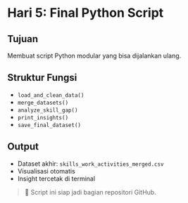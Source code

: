 # Hari 5: Final Python Script

## Tujuan
Membuat script Python modular yang bisa dijalankan ulang.

## Struktur Fungsi
- `load_and_clean_data()`
- `merge_datasets()`
- `analyze_skill_gap()`
- `print_insights()`
- `save_final_dataset()`

## Output
- Dataset akhir: `skills_work_activities_merged.csv`
- Visualisasi otomatis
- Insight tercetak di terminal

> 🐍 Script ini siap jadi bagian repositori GitHub.